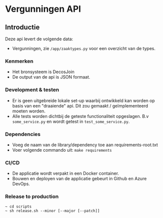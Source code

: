 Vergunningen API
=========

## Introductie

Deze api levert de volgende data:

- Vergunningen, zie `/app/zaaktypes.py` voor een overzicht van de types.

### Kenmerken
- Het bronsysteem is DecosJoin
- De output van de api is JSON formaat.

### Development & testen
- Er is geen uitgebreide lokale set-up waarbij ontwikkeld kan worden op basis van een "draaiende" api. Dit zou gemaakt / geïmplementeerd moeten worden.
- Alle tests worden dichtbij de geteste functionaliteit opgeslagen. B.v `some_service.py` en wordt getest in `test_some_service.py`.

### Dependencies
- Voeg de naam van de library/dependency toe aan requirements-root.txt
- Voer volgende commando uit: `make requirements`

### CI/CD
- De applicatie wordt verpakt in een Docker container.
- Bouwen en deployen van de applicatie gebeurt in Github en Azure DevOps.

### Release to production
```
~ cd scripts
~ sh release.sh --minor [--major [--patch]]
```
